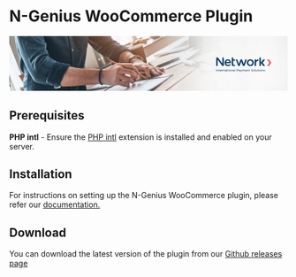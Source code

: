 # N-Genius WooCommerce Plugin

![Banner](ngenius/assets/banner.jpeg)

## Prerequisites

**PHP intl** - Ensure the [PHP intl](https://www.php.net/manual/en/intl.installation.php) extension is installed and enabled on your server.

## Installation

For instructions on setting up the N-Genius WooCommerce plugin, please refer
our [documentation.](https://docs.ngenius-payments.com/docs/woocommerce-new)

## Download

You can download the latest version of the plugin from
our [Github releases page](https://github.com/network-international/ngenius-woocommerce-plugin/releases)
